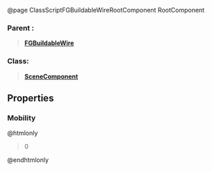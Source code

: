 @page ClassScriptFGBuildableWireRootComponent RootComponent
### Parent :
<b><a href="_class_script_f_g_buildable_wire.html"><blockquote>FGBuildableWire</blockquote></a></b>
### Class:
<b><a href="_class_script_scene_component.html"><blockquote>SceneComponent</blockquote></a></b>
## Properties
### Mobility
@htmlonly
<blockquote>0</blockquote>
@endhtmlonly


